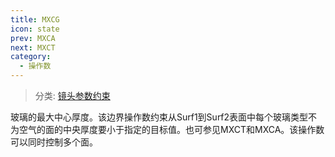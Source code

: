 ```yaml
---
title: MXCG
icon: state
prev: MXCA
next: MXCT
category:
  - 操作数
---
```


> 分类: [镜头参数约束](/hb/operands/130/871/  "Zemax 操作数 镜头参数约束")

玻璃的最大中心厚度。该边界操作数约束从Surf1到Surf2表面中每个玻璃类型不为空气的面的中央厚度要小于指定的目标值。也可参见MXCT和MXCA。该操作数可以同时控制多个面。